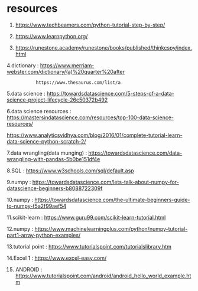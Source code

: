 # resources 

1. https://www.techbeamers.com/python-tutorial-step-by-step/

2. https://www.learnpython.org/

3. https://runestone.academy/runestone/books/published/thinkcspy/index.html

4.dictionary : https://www.merriam-webster.com/dictionary/(a)%20quarter%20after

               https://www.thesaurus.com/list/a

5.data science : https://towardsdatascience.com/5-steps-of-a-data-science-project-lifecycle-26c50372b492

6.data science resources : https://mastersindatascience.com/resources/top-100-data-science-resources/

 https://www.analyticsvidhya.com/blog/2016/01/complete-tutorial-learn-data-science-python-scratch-2/

7.data wrangling(data munging) : https://towardsdatascience.com/data-wrangling-with-pandas-5b0be151df4e


8.SQL : https://www.w3schools.com/sql/default.asp

9.numpy : https://towardsdatascience.com/lets-talk-about-numpy-for-datascience-beginners-b8088722309f

10.numpy : https://towardsdatascience.com/the-ultimate-beginners-guide-to-numpy-f5a2f99aef54

11.scikit-learn : https://www.guru99.com/scikit-learn-tutorial.html

12.numpy :  https://www.machinelearningplus.com/python/numpy-tutorial-part1-array-python-examples/

13.tutorial point : https://www.tutorialspoint.com/tutorialslibrary.htm

14.Excel 1 : https://www.excel-easy.com/

15. ANDROID : https://www.tutorialspoint.com/android/android_hello_world_example.htm
